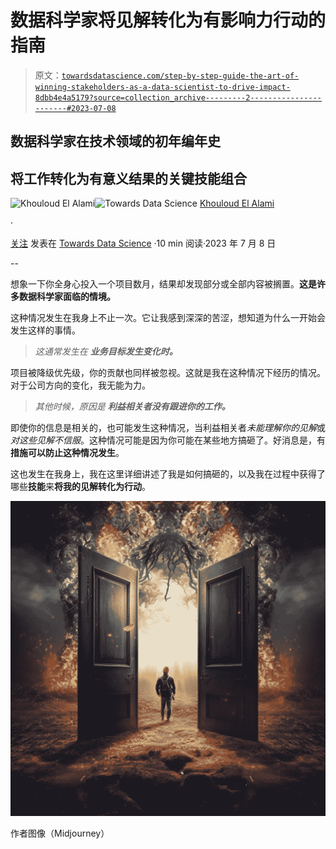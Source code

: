 # 数据科学家将见解转化为有影响力行动的指南

> 原文：[`towardsdatascience.com/step-by-step-guide-the-art-of-winning-stakeholders-as-a-data-scientist-to-drive-impact-8dbb4e4a5179?source=collection_archive---------2-----------------------#2023-07-08`](https://towardsdatascience.com/step-by-step-guide-the-art-of-winning-stakeholders-as-a-data-scientist-to-drive-impact-8dbb4e4a5179?source=collection_archive---------2-----------------------#2023-07-08)

## 数据科学家在技术领域的初年编年史

## **将工作转化为有意义结果的关键技能组合**

[](https://medium.com/@elalamik?source=post_page-----8dbb4e4a5179--------------------------------)![Khouloud El Alami](https://medium.com/@elalamik?source=post_page-----8dbb4e4a5179--------------------------------)[](https://towardsdatascience.com/?source=post_page-----8dbb4e4a5179--------------------------------)![Towards Data Science](https://towardsdatascience.com/?source=post_page-----8dbb4e4a5179--------------------------------) [Khouloud El Alami](https://medium.com/@elalamik?source=post_page-----8dbb4e4a5179--------------------------------)

·

[关注](https://medium.com/m/signin?actionUrl=https%3A%2F%2Fmedium.com%2F_%2Fsubscribe%2Fuser%2F9c6a36490614&operation=register&redirect=https%3A%2F%2Ftowardsdatascience.com%2Fstep-by-step-guide-the-art-of-winning-stakeholders-as-a-data-scientist-to-drive-impact-8dbb4e4a5179&user=Khouloud+El+Alami&userId=9c6a36490614&source=post_page-9c6a36490614----8dbb4e4a5179---------------------post_header-----------) 发表在 [Towards Data Science](https://towardsdatascience.com/?source=post_page-----8dbb4e4a5179--------------------------------) ·10 min 阅读·2023 年 7 月 8 日[](https://medium.com/m/signin?actionUrl=https%3A%2F%2Fmedium.com%2F_%2Fvote%2Ftowards-data-science%2F8dbb4e4a5179&operation=register&redirect=https%3A%2F%2Ftowardsdatascience.com%2Fstep-by-step-guide-the-art-of-winning-stakeholders-as-a-data-scientist-to-drive-impact-8dbb4e4a5179&user=Khouloud+El+Alami&userId=9c6a36490614&source=-----8dbb4e4a5179---------------------clap_footer-----------)

--

[](https://medium.com/m/signin?actionUrl=https%3A%2F%2Fmedium.com%2F_%2Fbookmark%2Fp%2F8dbb4e4a5179&operation=register&redirect=https%3A%2F%2Ftowardsdatascience.com%2Fstep-by-step-guide-the-art-of-winning-stakeholders-as-a-data-scientist-to-drive-impact-8dbb4e4a5179&source=-----8dbb4e4a5179---------------------bookmark_footer-----------)

想象一下你全身心投入一个项目数月，结果却发现部分或全部内容被搁置。**这是许多数据科学家面临的情境。**

这种情况发生在我身上不止一次。它让我感到深深的苦涩，想知道为什么一开始会发生这样的事情。

> *这通常发生在* ***业务目标发生变化时。***

项目被降级优先级，你的贡献也同样被忽视。这就是我在这种情况下经历的情况。对于公司方向的变化，我无能为力。

> *其他时候，原因是* ***利益相关者没有跟进你的工作。***

即使你的信息是相关的，也可能发生这种情况，当利益相关者*未能理解你的见解*或*对这些见解不信服*。这种情况可能是因为你可能在某些地方搞砸了。好消息是，有**措施可以防止这种情况发生**。

这也发生在我身上，我在这里详细讲述了我是如何搞砸的，以及我在过程中获得了哪些**技能**来**将我的见解转化为行动**。

![](img/a0b4b797f3a350d66d048b3f05ac42ac.png)

作者图像（Midjourney）
